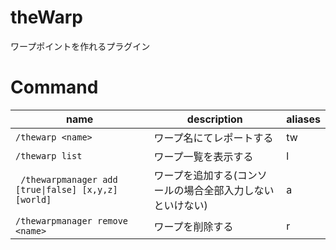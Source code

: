# theWarp

ワープポイントを作れるプラグイン

# Command

| name                                                                          | description                    | aliases |
|-------------------------------------------------------------------------------|--------------------------------|---------|
| `/thewarp <name> `                                                            | ワープ名にてレポートする                   | tw      |
| `/thewarp list`                                                               | ワープ一覧を表示する                     | l       |
| <code> /thewarpmanager add <name> [true&#x7C;false]  [x,y,z] [world]  </code> | ワープを追加する(コンソールの場合全部入力しないといけない) | a       |
| `/thewarpmanager remove <name> `                                              | ワープを削除する                       | r       |


